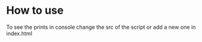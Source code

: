 # How to use

To see the prints in console change the src of the script or add a new one in index.html
